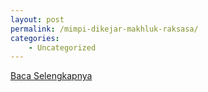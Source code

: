 ```yaml
---
layout: post
permalink: /mimpi-dikejar-makhluk-raksasa/
categories:
    - Uncategorized
---
```


[Baca Selengkapnya](/03)